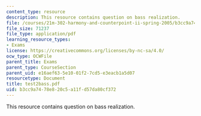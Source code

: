 ```yaml
---
content_type: resource
description: This resource contains question on bass realization.
file: /courses/21m-302-harmony-and-counterpoint-ii-spring-2005/b3cc9a7478e820c5a11fd57da80cf372_test2bass.pdf
file_size: 71237
file_type: application/pdf
learning_resource_types:
- Exams
license: https://creativecommons.org/licenses/by-nc-sa/4.0/
ocw_type: OCWFile
parent_title: Exams
parent_type: CourseSection
parent_uid: e16aef63-5e10-01f2-7cd5-e3eacb1a5d07
resourcetype: Document
title: test2bass.pdf
uid: b3cc9a74-78e8-20c5-a11f-d57da80cf372
---
```

This resource contains question on bass realization.